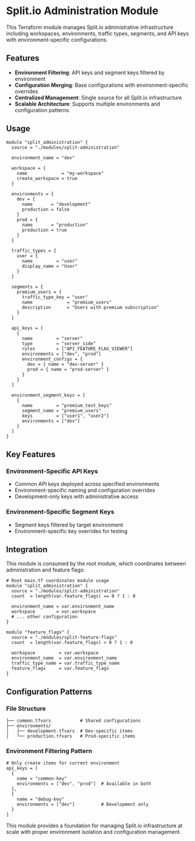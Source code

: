 # Split.io Administration Module

This Terraform module manages Split.io administrative infrastructure including workspaces, environments, traffic types, segments, and API keys with environment-specific configurations.

## Features

- **Environment Filtering**: API keys and segment keys filtered by environment
- **Configuration Merging**: Base configurations with environment-specific overrides
- **Centralized Management**: Single source for all Split.io infrastructure
- **Scalable Architecture**: Supports multiple environments and configuration patterns

## Usage

```hcl
module "split_administration" {
  source = "./modules/split-administration"

  environment_name = "dev"
  
  workspace = {
    name             = "my-workspace"
    create_workspace = true
  }

  environments = {
    dev = {
      name       = "development"
      production = false
    }
    prod = {
      name       = "production"
      production = true
    }
  }

  traffic_types = {
    user = {
      name         = "user"
      display_name = "User"
    }
  }

  segments = {
    premium_users = {
      traffic_type_key = "user"
      name             = "premium_users"
      description      = "Users with premium subscription"
    }
  }

  api_keys = [
    {
      name         = "server"
      type         = "server_side"
      roles        = ["API_FEATURE_FLAG_VIEWER"]
      environments = ["dev", "prod"]
      environment_configs = {
        dev = { name = "dev-server" }
        prod = { name = "prod-server" }
      }
    }
  ]

  environment_segment_keys = [
    {
      name         = "premium_test_keys"
      segment_name = "premium_users"
      keys         = ["user1", "user2"]
      environments = ["dev"]
    }
  ]
}
```

## Key Features

### Environment-Specific API Keys
- Common API keys deployed across specified environments
- Environment-specific naming and configuration overrides
- Development-only keys with administrative access

### Environment-Specific Segment Keys
- Segment keys filtered by target environment
- Environment-specific key overrides for testing

## Integration

This module is consumed by the root module, which coordinates between administration and feature flags:

```hcl
# Root main.tf coordinates module usage
module "split_administration" {
  source = "./modules/split-administration"
  count  = length(var.feature_flags) == 0 ? 1 : 0
  
  environment_name = var.environment_name
  workspace        = var.workspace
  # ... other configuration
}

module "feature_flags" {
  source = "./modules/split-feature-flags"
  count  = length(var.feature_flags) > 0 ? 1 : 0
  
  workspace         = var.workspace
  environment_name  = var.environment_name
  traffic_type_name = var.traffic_type_name
  feature_flags     = var.feature_flags
}
```

## Configuration Patterns

### File Structure
```
├── common.tfvars           # Shared configurations
├── environments/
│   ├── development.tfvars  # Dev-specific items
│   └── production.tfvars   # Prod-specific items
```

### Environment Filtering Pattern
```hcl
# Only create items for current environment
api_keys = [
  {
    name = "common-key"
    environments = ["dev", "prod"]  # Available in both
  },
  {
    name = "debug-key"
    environments = ["dev"]          # Development only
  }
]
```

This module provides a foundation for managing Split.io infrastructure at scale with proper environment isolation and configuration management.
